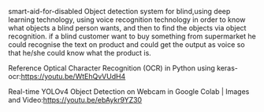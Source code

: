 smart-aid-for-disabled
Object detection system for blind,using deep learning technology, using voice recognition technology in order to know what objects a blind person wants, and then to find the objects via object recognition. if a blind customer want to buy something from supermarket he could recognise the text on product and could get the output as voice so that he/she could know what the product is.

Reference
Optical Character Recognition (OCR) in Python using keras-ocr:https://youtu.be/WtEhQvVUdH4

Real-time YOLOv4 Object Detection on Webcam in Google Colab | Images and Video:https://youtu.be/ebAykr9YZ30
